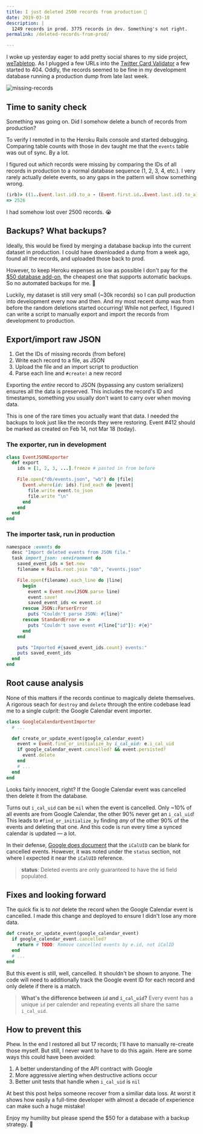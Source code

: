 ```yaml
---
title: I just deleted 2500 records from production 😬
date: 2019-03-18
description: |
  1249 records in prod. 3775 records in dev. Something's not right.
permalink: /deleted-records-from-prod/

---
```


I woke up yesterday eager to add pretty social shares to my side project, [weTabletop](https://www.wetabletop.com). As I plugged a few URLs into the [Twitter Card Validator](https://cards-dev.twitter.com/validator) a few started to 404. Oddly, the records seemed to be fine in my development database running a production dump from late last week.

![missing-records](/images/missing-records.jpg)

## Time to sanity check

Something was going on. Did I somehow delete a bunch of records from production?

To verify I remoted in to the Heroku Rails console and started debugging. Comparing table counts with those in dev taught me that the `events` table was out of sync. By a lot.

I figured out _which_ records were missing by comparing the IDs of all records in production to a normal database sequence (1, 2, 3, 4, etc.). I very rarely actually delete events, so any gaps in the pattern will show something wrong.

```ruby
(irb)> ((1..Event.last.id).to_a - (Event.first.id..Event.last.id).to_a).count
=> 2526
```

I had somehow lost over 2500 records. 😭

## Backups? What backups?

Ideally, this would be fixed by merging a database backup into the current dataset in production. I could have downloaded a dump from a week ago, found all the records, and uploaded those back to prod.

However, to keep Heroku expenses as low as possible I don't pay for the [$50 database add-on](https://elements.heroku.com/addons/heroku-postgresql), the cheapest one that supports automatic backups. So no automated backups for me. 🤠

Luckily, my dataset is still very small (~30k records) so I can pull production into development every now and then. And my most recent dump was from before the random deletions started occurring! While not perfect, I figured I can write a script to manually export and import the records from development to production.

## Export/import raw JSON

1. Get the IDs of missing records (from before)
2. Write each record to a file, as JSON
3. Upload the file and an import script to production
4. Parse each line and `#create!` a new record

Exporting the _entire_ record to JSON (bypassing any custom serializers) ensures all the data is preserved. This includes the record's ID and timestamps, something you usually don't want to carry over when moving data.

This is one of the rare times you actually want that data. I needed the backups to look just like the records they were restoring. Event #412 should be marked as created on Feb 14, not Mar 18 (today).

### The exporter, run in development

```ruby
class EventJSONExporter
  def export
    ids = [1, 2, 3, ...].freeze # pasted in from before

    File.open("db/events.json", "wb") do |file|
      Event.where(id: ids).find_each do |event|
        file.write event.to_json
        file.write "\n"
      end
    end
  end
end
```

### The importer task, run in production

```ruby
namespace :events do
  desc "Import deleted events from JSON file."
  task import_json: :environment do
    saved_event_ids = Set.new
    filename = Rails.root.join "db", "events.json"

    File.open(filename).each_line do |line|
      begin
        event = Event.new(JSON.parse line)
        event.save!
        saved_event_ids << event.id
      rescue JSON::ParserError
        puts "Couldn't parse JSON: #{line}"
      rescue StandardError => e
        puts "Couldn't save event #{line["id"]}: #{e}"
      end
    end

    puts "Imported #{saved_event_ids.count} events:"
    puts saved_event_ids
  end
end
```


## Root cause analysis

None of this matters if the records continue to magically delete themselves. A rigorous seach for `destroy` and `delete` through the entire codebase lead me to a single culprit: the Google Calendar event importer.

```ruby
class GoogleCalendarEventImporter
  # ...

  def create_or_update_event(google_calendar_event)
    event = Event.find_or_initialize_by i_cal_uid: e.i_cal_uid
    if google_calendar_event.cancelled? && event.persisted?
      event.delete
    end
    # ...
  end
end
```

Looks fairly innocent, right? If the Google Calendar event was cancelled then delete it from the database.

Turns out `i_cal_uid` can be `nil` when the event is cancelled. Only ~10% of all events are from Google Calendar, the other 90% never get an `i_cal_uid`! This leads to `#find_or_initialize_by` finding _any_ of the other 90% of the events and deleting that one. And this code is run every time a synced calendar is updated — a lot.

In their defense, [Google does document](https://developers.google.com/calendar/v3/reference/events) that the `iCalUID` can be blank for cancelled events. However, it was noted under the `status` section, not where I expected it near the `iCalUID` reference.

> **status**: Deleted events are only guaranteed to have the id field populated.

## Fixes and looking forward

The quick fix is to _not_ delete the record when the Google Calendar event is cancelled. I made this change and deployed to ensure I didn't lose any more data.

```ruby
def create_or_update_event(google_calendar_event)
  if google_calendar_event.cancelled?
    return # TODO: Remove cancelled events by e.id, not iCalID
  end
  # ...
end
```

But this event is still, well, cancelled. It shouldn't be shown to anyone. The code will need to additionally track the Google event ID for each record and only delete if there is a match.

> **What's the difference between `id` and `i_cal_uid`?** Every event has a unique `id` per calender and repeating events all share the same `i_cal_uid`.

## How to prevent this

Phew. In the end I restored all but 17 records; I'll have to manually re-create those myself. But still, I never want to have to do this again. Here are some ways this could have been avoided:

1. A better understanding of the API contract with Google
2. More aggressive alerting when destructive actions occur
3. Better unit tests that handle when `i_cal_uid` is `nil`

At best this post helps someone recover from a similiar data loss. At worst it shows how easily a full-time developer with almost a decade of experience can make such a huge mistake!

Enjoy my humility but please spend the $50 for a database with a backup strategy. 🙏
